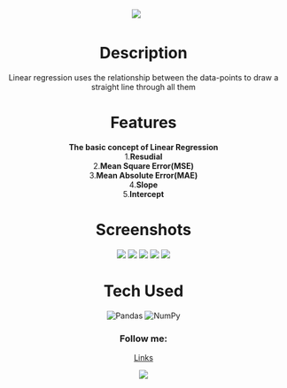 <div align="center">
      <h1> <img src="https:
     </div>
<p align="center"> <a href="https://github.com/EmamulHossen" target="_blank"><img alt="" src="https://img.shields.io/badge/Website-EA4C89?style=normal&logo=dribbble&logoColor=white" style="vertical-align:center" /></a> <a href="https://twitter.com/EmamulHossen17" target="_blank"><img alt="" src="https://img.shields.io/badge/Twitter-1DA1F2?style=normal&logo=twitter&logoColor=white" style="vertical-align:center" /></a> <a href="https://www.facebook.com/emamul.hossen.503" target="_blank"><img alt="" src="https://img.shields.io/badge/Facebook-1877F2?style=normal&logo=facebook&logoColor=white" style="vertical-align:center" /></a> <a href="https://www.linkedin.com/in/emamul-hossen-9a8ab1255/}" target="_blank"><img alt="" src="https://img.shields.io/badge/LinkedIn-0077B5?style=normal&logo=linkedin&logoColor=white" style="vertical-align:center" /></a> </p>

# Description
Linear regression uses the relationship between the data-points to draw a straight line through all them

# Features
**The basic concept of Linear Regression**<br/>
1.**Resudial**<br/>
2.**Mean Square Error(MSE)**<br/>
3.**Mean Absolute Error(MAE)**<br/>
4.**Slope**<br/>
5.**Intercept**
# Screenshots
 <img src="https://encrypted-tbn0.gstatic.com/images?q=tbn:ANd9GcQEsUutqZWx2i5ugS4nHnc0KKMiRwokT8EKtg&usqp=CAU"> <img src="#"> <img src="#"> <img src="#"> <img src="#">
# Tech Used
 ![Pandas](https://img.shields.io/badge/pandas-%23150458.svg?style=for-the-badge&logo=pandas&logoColor=white) ![NumPy](https://img.shields.io/badge/numpy-%23013243.svg?style=for-the-badge&logo=numpy&logoColor=white)
      

### Follow me:
[Links](https:https://www.facebook.com/emamul.hossen.503)
 
![](https:[//img.shields.io/badge/IMAGES-4298B8.svg?style=for-the-badge&logoColor=white](https://upload.wikimedia.org/wikipedia/en/thumb/0/04/Facebook_f_logo_%282021%29.svg/1200px-Facebook_f_logo_%282021%29.svg.png)https://upload.wikimedia.org/wikipedia/en/thumb/0/04/Facebook_f_logo_%282021%29.svg/1200px-Facebook_f_logo_%282021%29.svg.png)

